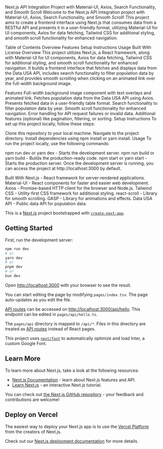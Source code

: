 Next.js API Integration Project with Material-UI, Axios, Search Functionality, and Smooth Scroll
Welcome to the Next.js API Integration project with Material-UI, Axios, Search Functionality, and Smooth Scroll! This project aims to create a frontend interface using Next.js that consumes data from a RESTful API and presents it in a user-friendly format, utilizing Material-UI for UI components, Axios for data fetching, Tailwind CSS for additional styling, and smooth scroll functionality for enhanced navigation.

Table of Contents
Overview
Features
Setup Instructions
Usage
Built With
License
Overview
This project utilizes Next.js, a React framework, along with Material-UI for UI components, Axios for data fetching, Tailwind CSS for additional styling, and smooth scroll functionality for enhanced navigation. It builds a frontend interface that fetches and displays data from the Data USA API, includes search functionality to filter population data by year, and provides smooth scrolling when clicking on an animated link over the full-width background image.

Features
Full-width background image component with text overlays and animated link.
Fetches population data from the Data USA API using Axios.
Presents fetched data in a user-friendly table format.
Search functionality to filter population data by year.
Smooth scroll functionality for enhanced navigation.
Error handling for API request failures or invalid data.
Additional features (optional) like pagination, filtering, or sorting.
Setup Instructions
To set up this project locally, follow these steps:

Clone this repository to your local machine.
Navigate to the project directory.
Install dependencies using npm install or yarn install.
Usage
To run the project locally, use the following commands:

npm run dev or yarn dev - Starts the development server.
npm run build or yarn build - Builds the production-ready code.
npm start or yarn start - Starts the production server.
Once the development server is running, you can access the project at http://localhost:3000 by default.

Built With
Next.js - React framework for server-rendered applications.
Material-UI - React components for faster and easier web development.
Axios - Promise-based HTTP client for the browser and Node.js.
Tailwind CSS - Utility-first CSS framework for additional styling.
react-scroll - Library for smooth scrolling.
GASP - Library for animations and effects.
Data USA API - Public data API for population data.



This is a [Next.js](https://nextjs.org/) project bootstrapped with [`create-next-app`](https://github.com/vercel/next.js/tree/canary/packages/create-next-app).

## Getting Started

First, run the development server:

```bash
npm run dev
# or
yarn dev
# or
pnpm dev
# or
bun dev
```

Open [http://localhost:3000](http://localhost:3000) with your browser to see the result.

You can start editing the page by modifying `pages/index.tsx`. The page auto-updates as you edit the file.

[API routes](https://nextjs.org/docs/api-routes/introduction) can be accessed on [http://localhost:3000/api/hello](http://localhost:3000/api/hello). This endpoint can be edited in `pages/api/hello.ts`.

The `pages/api` directory is mapped to `/api/*`. Files in this directory are treated as [API routes](https://nextjs.org/docs/api-routes/introduction) instead of React pages.

This project uses [`next/font`](https://nextjs.org/docs/basic-features/font-optimization) to automatically optimize and load Inter, a custom Google Font.

## Learn More

To learn more about Next.js, take a look at the following resources:

- [Next.js Documentation](https://nextjs.org/docs) - learn about Next.js features and API.
- [Learn Next.js](https://nextjs.org/learn) - an interactive Next.js tutorial.

You can check out [the Next.js GitHub repository](https://github.com/vercel/next.js/) - your feedback and contributions are welcome!

## Deploy on Vercel

The easiest way to deploy your Next.js app is to use the [Vercel Platform](https://vercel.com/new?utm_medium=default-template&filter=next.js&utm_source=create-next-app&utm_campaign=create-next-app-readme) from the creators of Next.js.

Check out our [Next.js deployment documentation](https://nextjs.org/docs/deployment) for more details.
